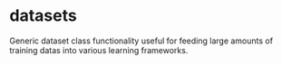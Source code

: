 # datasets
Generic dataset class functionality useful for feeding large amounts of training datas into various learning frameworks.

